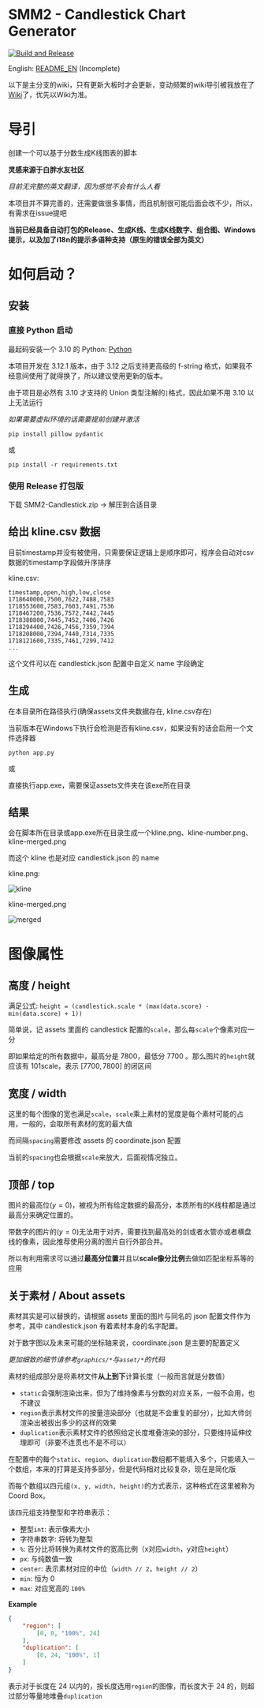 # SMM2 - Candlestick Chart Generator

[![Build and Release](https://github.com/AceSuperBest/smm2-candlestick/actions/workflows/build.yaml/badge.svg?branch=master&event=status)](https://github.com/AceSuperBest/smm2-candlestick/actions/workflows/build.yaml)

English: [README_EN](README_EN.md) (Incomplete)

以下是主分支的wiki，只有更新大板时才会更新，变动频繁的wiki导引被我放在了[Wiki](https://github.com/AceSuperBest/smm2-candlestick/wiki/Wiki%E2%80%90Home)了，优先以Wiki为准。

# 导引
创建一个可以基于分数生成K线图表的脚本

**灵感来源于白胖水友社区**

*目前无完整的英文翻译，因为感觉不会有什么人看*

本项目并不算完善的，还需要做很多事情，而且机制很可能后面会改不少，所以，有需求在issue提吧

**当前已经具备自动打包的Release、生成K线、生成K线数字、组合图、Windows提示，以及加了i18n的提示多语种支持（原生的错误全部为英文）**

# 如何启动？
## 安装
### 直接 Python 启动

最起码安装一个 3.10 的 Python: [Python](https://www.python.org/downloads/)

本项目开发在 3.12.1 版本，由于 3.12 之后支持更高级的 f-string 格式，如果我不经意间使用了就得换了，所以建议使用更新的版本。

由于项目是必然有 3.10 才支持的 Union 类型注解的`|`格式，因此如果不用 3.10 以上无法运行

*如果需要虚拟环境的话需要提前创建并激活*

```shell
pip install pillow pydantic
```

或

```shell
pip install -r requirements.txt
```

### 使用 Release 打包版

下载 SMM2-Candlestick.zip -> 解压到合适目录

## 给出 kline.csv 数据
目前timestamp并没有被使用，只需要保证逻辑上是顺序即可，程序会自动对csv数据的timestamp字段做升序排序

kline.csv:

```csv
timestamp,open,high,low,close
1718640000,7500,7622,7488,7583
1718553600,7583,7603,7491,7536
1718467200,7536,7572,7442,7445
1718380800,7445,7452,7406,7426
1718294400,7426,7456,7359,7394
1718208000,7394,7440,7314,7335
1718121600,7335,7461,7299,7412
...
```

这个文件可以在 candlestick.json 配置中自定义 name 字段确定

## 生成
在本目录所在路径执行(确保assets文件夹数据存在, kline.csv存在)

当前版本在Windows下执行会检测是否有kline.csv，如果没有的话会启用一个文件选择器

```shell
python app.py
```

或

直接执行app.exe，需要保证assets文件夹在该exe所在目录

## 结果
会在脚本所在目录或app.exe所在目录生成一个kline.png、kline-number.png、kline-merged.png

而这个 kline 也是对应 candlestick.json 的 name

kline.png:

![kline](template/kline.png)

kline-merged.png

![merged](template/kline-merged.png)


# 图像属性
## 高度 / height
满足公式: `height = (candlestick.scale * (max(data.score) - min(data.score) + 1))`

简单说，记 assets 里面的 candlestick 配置的`scale`，那么每`scale`个像素对应一分

即如果给定的所有数据中，最高分是 $7800$，最低分 $7700$ 。那么图片的`height`就应该有 $101\text{scale}$，表示 $\left[7700,7800\right]$ 的闭区间

## 宽度 / width
这里的每个图像的宽也满足`scale`，`scale`乘上素材的宽度是每个素材可能的占用，一般的，会取所有素材的宽的最大值

而间隔`spacing`需要修改 assets 的 coordinate.json 配置

当前的`spacing`也会根据`scale`来放大，后面视情况独立。

## 顶部 / top
图片的最高位($y=0$)，被视为所有给定数据的最高分，本质所有的K线柱都是通过最高分来确定位置的。

带数字的图片的($y=0$)无法用于对齐，需要找到最高处的剑或者水管亦或者横盘线的像素，因此推荐使用分离的图片自行外部合并。

所以有利用需求可以通过**最高分位置**并且以**scale像分比例**去做如匹配坐标系等的应用

## 关于素材 / About assets
素材其实是可以替换的，请根据 assets 里面的图片与同名的 json 配置文件作为参考，其中 candlestick.json 有着素材本身的名字配置。

对于数字图以及未来可能的坐标轴来说，coordinate.json 是主要的配置定义

*更加细致的细节请参考`graphics/*`与`asset/*`的代码*

素材的组成部分是将素材文件**从上到下**计算长度（一般而言就是分数值）

- `static`会强制渲染出来，但为了维持像素与分数的对应关系，一般不会用，也不建议
- `region`表示素材文件的按量渲染部分（也就是不会重复的部分），比如大师剑渲染出被拔出多少的这样的效果
- `duplication`表示素材文件的依照给定长度堆叠渲染的部分，只要维持延伸纹理即可（非要不连贯也不是不可以）

在配置中的每个`static`、`region`、`duplication`数组都不能填入多个，只能填入一个数组，本来的打算是支持多部分，但是代码相对比较复杂，现在是简化版

而每个数组以四元组`(x, y, width, height)`的方式表示，这种格式在这里被称为 Coord Box。

该四元组支持整型和字符串表示：

- 整型`int`: 表示像素大小
- 字符串数字: 将转为整型
- `%`: 百分比将转换为素材文件的宽高比例（x对应`width`，y对应`height`）
- `px`: 与纯数值一致
- `center`: 表示素材对应的中位（`width // 2`，`height // 2`）
- `min`: 恒为 $0$
- `max`: 对应宽高的 `100%`

**Example**

```json
{
    "region": [
        [0, 0, "100%", 24]
    ],
    "duplication": [
        [0, 24, "100%", 1]
    ]
}
```

表示对于长度在 $24$ 以内的，按长度选用`region`的图像，而长度大于 $24$ 的，则超过部分等量地堆叠`duplication`
